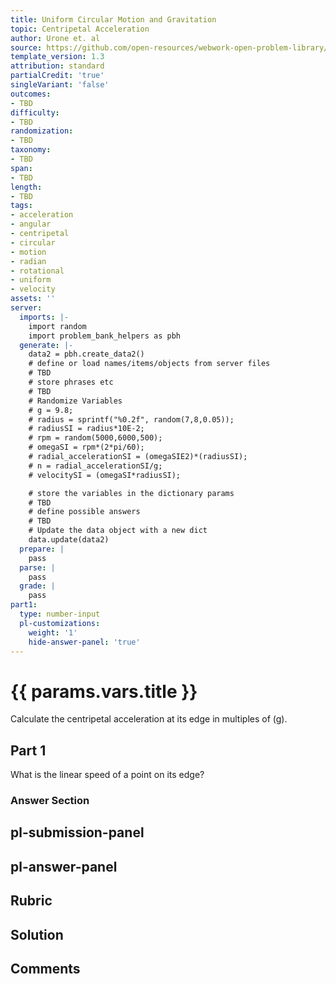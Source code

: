```yaml
---
title: Uniform Circular Motion and Gravitation
topic: Centripetal Acceleration
author: Urone et. al
source: https://github.com/open-resources/webwork-open-problem-library/tree/master/Contrib/BrockPhysics/College_Physics_Urone/6.Uniform_Circular_Motion_and_Gravitation/Centripetal_Acceleration/NU_U17-06-02-005.pg
template_version: 1.3
attribution: standard
partialCredit: 'true'
singleVariant: 'false'
outcomes:
- TBD
difficulty:
- TBD
randomization:
- TBD
taxonomy:
- TBD
span:
- TBD
length:
- TBD
tags:
- acceleration
- angular
- centripetal
- circular
- motion
- radian
- rotational
- uniform
- velocity
assets: ''
server:
  imports: |-
    import random
    import problem_bank_helpers as pbh
  generate: |-
    data2 = pbh.create_data2()
    # define or load names/items/objects from server files
    # TBD
    # store phrases etc
    # TBD
    # Randomize Variables
    # g = 9.8;
    # radius = sprintf("%0.2f", random(7,8,0.05));
    # radiusSI = radius*10E-2;
    # rpm = random(5000,6000,500);
    # omegaSI = rpm*(2*pi/60);
    # radial_accelerationSI = (omegaSIE2)*(radiusSI);
    # n = radial_accelerationSI/g;
    # velocitySI = (omegaSI*radiusSI);

    # store the variables in the dictionary params
    # TBD
    # define possible answers
    # TBD
    # Update the data object with a new dict
    data.update(data2)
  prepare: |
    pass
  parse: |
    pass
  grade: |
    pass
part1:
  type: number-input
  pl-customizations:
    weight: '1'
    hide-answer-panel: 'true'
---
```


# {{ params.vars.title }} 


Calculate the centripetal acceleration at its edge in multiples of (g).

## Part 1 
What is the linear speed of a point on its edge? 


 ### Answer Section


## pl-submission-panel 


## pl-answer-panel 


## Rubric 


## Solution 


## Comments 


